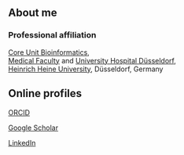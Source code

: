 ## About me

### Professional affiliation

[Core Unit Bioinformatics](www.cubi.team),\
[Medical Faculty](https://www.medizin.hhu.de/) and [University Hospital Düsseldorf](https://www.uniklinik-duesseldorf.de/),\
[Heinrich Heine University](https://www.hhu.de), Düsseldorf, Germany

## Online profiles

[ORCID](https://orcid.org/0000-0001-7441-532X)

[Google Scholar](https://scholar.google.com/citations?user=TilLlWIAAAAJ&hl=en)

[LinkedIn](https://www.linkedin.com/in/ptrebert/)

<!--
**ptrebert/ptrebert** is a ✨ _special_ ✨ repository because its `README.md` (this file) appears on your GitHub profile.

Here are some ideas to get you started:

- 🤔 I’m looking for help with ...
- 💬 Ask me about ...
- 📫 How to reach me: ...
- 😄 Pronouns: ...
- ⚡ Fun fact: ...
-->
